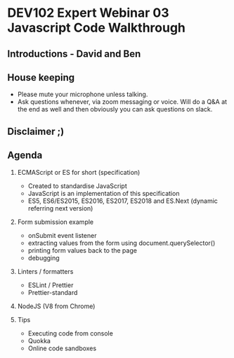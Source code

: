 # DEV102 Expert Webinar 03 Javascript Code Walkthrough

## Introductions - David and Ben
## House keeping 
  - Please mute your microphone unless talking.
  - Ask questions whenever, via zoom messaging or voice. Will do a Q&A at the end as well and then obviously you can ask questions on slack.
## Disclaimer ;)  
  
## Agenda 

1. ECMAScript or ES for short (specification)
    - Created to standardise JavaScript
    - JavaScript is an implementation of this specification
    - ES5, ES6/ES2015, ES2016, ES2017, ES2018 and ES.Next (dynamic referring next version)    

2. Form submission example
    - onSubmit event listener
    - extracting values from the form using document.querySelector()
    - printing form values back to the page
    - debugging
      
3. Linters / formatters
    - ESLint / Prettier 
    - Prettier-standard

4. NodeJS (V8 from Chrome)  

5. Tips 
    - Executing code from console
    - Quokka
    - Online code sandboxes    
      
